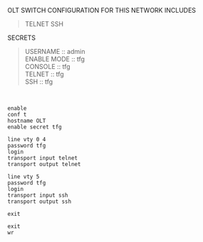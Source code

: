 OLT SWITCH CONFIGURATION FOR THIS NETWORK INCLUDES

>TELNET
>SSH
  
SECRETS  

>USERNAME    :: admin  
>ENABLE MODE :: tfg  
>CONSOLE     :: tfg  
>TELNET      :: tfg  
>SSH         :: tfg  
  
&nbsp;
  
```
enable
conf t
hostname OLT
enable secret tfg
  
line vty 0 4
password tfg
login
transport input telnet
transport output telnet

line vty 5
password tfg
login
transport input ssh
transport output ssh

exit
  
exit
wr

```
  

